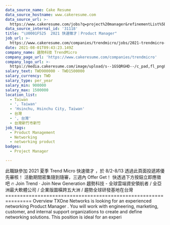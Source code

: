 ```yaml
---
data_source_name: Cake Resume
data_source_hostname: www.cakeresume.com
data_source_url: >-
  https://www.cakeresume.com/jobs?q=project%20manager&refinementList%5Blang_name%5D%5B0%5D=English&refinementList%5Bsalary_type%5D=per_year&range%5Bsalary_range%5D%5Bmin%5D=1000000&page=2
data_source_internal_id: '31118'
title: "\U0001F525  2021 快速徵才｜Product Manager"
job_url: >-
  https://www.cakeresume.com/companies/trendmicro/jobs/2021-trendmicro-product-manager
date: 2021-08-01T09:43:23.149Z
company_name: 趨勢科技 TrendMicro
company_page_url: 'https://www.cakeresume.com/companies/trendmicro'
company_logo_url: >-
  https://media.cakeresume.com/image/upload/s--1GSQRGHD--/c_pad,fl_png8,h_200,w_200/v1536046772/i1wwlco86slotrkxcujd.png
salary_text: TWD900000 - TWD1500000
salary_currency: TWD
salary_type: per_year
salary_min: 900000
salary_max: 1500000
location_list:
  - Taiwan
  - ', Taiwan'
  - 'Hsinchu, Hsinchu City, Taiwan'
  - 台灣
  - ', 台灣'
  - 台灣新竹市新竹
job_tags:
  - Product Management
  - Networking
  - networking product
badges:
  - Project Manager

---
```


此職缺參加 2021 夏季 Trend Micro 快速徵才 ，於 8/2-8/13 透過此頁面投遞將優先審核！ 活動期間密集隨到隨審，三週內 Offer Get！ 快透過下方按鈕立即應徵吧 🔥 Join Trend ‧ Join New Generation 趨勢科技 - 全球雲端資安領航者 / 全亞洲最大軟體公司 / 企業版圖橫跨五大洲 / 趨勢全球研發基地在台灣 =============================================================== Overview TXOne Networks is looking for an experienced networking Product Manager . You will work with engineering, marketing, customer, and internal support organizations to create and define networking solutions. This position is ideal for an experi